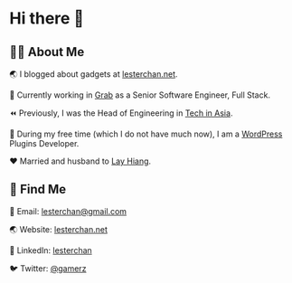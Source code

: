 # Hi there 👋

## 👨‍💻 About Me
🌏 I blogged about gadgets at [lesterchan.net](https://lesterchan.net).

🥞 Currently working in [Grab](https://grab.com) as a Senior Software Engineer, Full Stack.

⏪ Previously, I was the Head of Engineering in [Tech in Asia](https://www.techinasia.com).

🔌 During my free time (which I do not have much now), I am a [WordPress](https://wordpress.org)  Plugins Developer.

❤️ Married and husband to [Lay Hiang](https://github.com/layhiang).

## 🔎 Find Me
📧 Email: lesterchan@gmail.com

🌏 Website: [lesterchan.net](https://lesterchan.net)

💼 LinkedIn: [lesterchan](https://www.linkedin.com/in/lesterchan)

🐦 Twitter: [@gamerz](https://twitter.com/gamerz)

